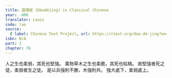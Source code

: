 ```yaml
---
title: 道德經 (Dàodéjīng) in Classical Chinese
year: -400
translator: Laozi
code: lao
source:
  { label: Chinese Text Project, url: https://ctext.org/dao-de-jing?en=off }
isbn: N/A
part: 2
chapter: 76
---
```


人之生也柔弱，其死也堅強。
萬物草木之生也柔脆，其死也枯槁。
故堅強者死之徒，柔弱者生之徒。
是以兵強則不勝，木強則共。
強大處下，柔弱處上。
